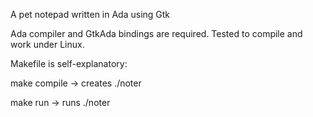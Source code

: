 A pet notepad written in Ada using Gtk

Ada compiler and GtkAda bindings are required. Tested to compile and work under Linux.

Makefile is self-explanatory:

make compile -> creates ./noter

make run -> runs ./noter
